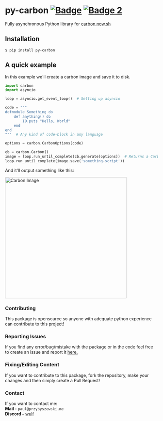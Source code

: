 # py-carbon [![Badge](https://img.shields.io/pypi/v/py-carbon?color=3776AB&logo=python&style=for-the-badge)](https://pypi.org/project/py-carbon/)  [![Badge 2](https://img.shields.io/pypi/dm/py-carbon?color=3776AB&logo=python&style=for-the-badge)](https://pypi.org/project/py-carbon/)
Fully asynchronous Python library for [carbon.now.sh](https://carbon.now.sh)

## Installation
```
$ pip install py-carbon
```

## A quick example
In this example we'll create a carbon image and save it to disk.
```py
import carbon
import asyncio

loop = asyncio.get_event_loop()  # Setting up asyncio

code = """
defmodule Something do
    def anything() do
        IO.puts "Hello, World"
    end
end
"""  # Any kind of code-block in any language

options = carbon.CarbonOptions(code)

cb = carbon.Carbon()
image = loop.run_until_complete(cb.generate(options))  # Returns a CarbonImage object
loop.run_until_complete(image.save('something-script'))
```

And it'll output something like this:  
  
<img src="https://github.com/itsmewulf/py-carbon/blob/main/examples/something-script.png?raw=true" alt="Carbon Image" width="400"/>

### Contributing
This package is opensource so anyone with adequate python experience can contribute to this project!

### Reporting Issues
If you find any error/bug/mistake with the package or in the code feel free to create an issue and report
it [here.](https://github.com/itsmewulf/py-carbon/issues)

### Fixing/Editing Content
If you want to contribute to this package, fork the repository, make your changes and then simply create a Pull Request!

### Contact
If you want to contact me:  
**Mail -** ```paul@przybyszewski.me```  
**Discord -** [wulf](https://dsc.bio/wulf)

